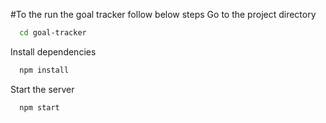 #To the run the goal tracker follow below steps
Go to the project directory

```bash
  cd goal-tracker
```

Install dependencies

```bash
  npm install
```

Start the server

```bash
  npm start
```


